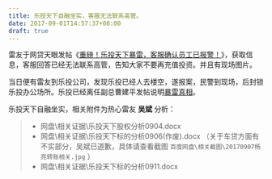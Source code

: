 ```yaml
---
title: 乐投天下自融坐实，客服无法联系高管。
date: 2017-09-01T14:57:37+08:00
draft: true
---
```


雷友于网贷天眼发帖《[重磅！乐投天下暴雷，客服确认员工已报警！](http://www.p2peye.com/thread-1889771-1-1.html)》，获取信息，客服回答已经无法联系高管，告知大家不要再充值投资。并且有现场图片。

当日便有雷友到乐投公司，发现乐投已经人去楼空，遂报案，民警到现场，后封锁乐投办公场所。乐投已经离任副总曹建平发帖说明[暴雷真相](http://t.cn/RpqUggV)。

乐投天下自融坐实，相关附件为热心雷友 __吴斌__ 分析：  

> - 网盘\相关证据\乐投天下股权分析0904.docx  
> - 网盘\相关证据\乐投天下标的分析0906(作废).docx （关于车贷方面有不实部分，吴斌已道歉，具体请查看截图 `百度网盘\相关截图\20170907杨亮转账相关.jpg` ）
> - 网盘\相关证据\乐投天下标的分析0911.docx
